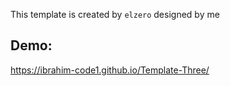 This template is created by `elzero` designed by me
## Demo:
https://ibrahim-code1.github.io/Template-Three/ 
